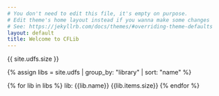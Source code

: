 ```yaml
---
# You don't need to edit this file, it's empty on purpose.
# Edit theme's home layout instead if you wanna make some changes
# See: https://jekyllrb.com/docs/themes/#overriding-theme-defaults
layout: default
title: Welcome to CFLib
---
```



{{ site.udfs.size }}

{% assign libs = site.udfs | group_by: "library" | sort: "name" %}

{% for lib in libs %}
lib: {{lib.name}} {{lib.items.size}}
{% endfor %}
